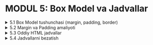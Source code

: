 # MODUL 5: Box Model va Jadvallar

<details>
    <summary>5.1 Box Model tushunchasi (margin, padding, border)</summary>

## 5.1 Box Model Tushunchasi

### Box Model nima?

**CSS Box Model** - bu har bir HTML elementning qanday joy egallashini ko'rsatadi. Har bir element to'rtburchak shaklida bo'lib, quyidagi qismlardan iborat:

1. **Content** - asosiy mazmun (matn, rasm)
2. **Padding** - mazmun va chegara orasidagi ichki bo'shliq
3. **Border** - element atrofidagi chegara
4. **Margin** - element va boshqa elementlar orasidagi tashqi bo'shliq

### Box Model rasmi

```
┌─────────────────────────────────────┐ ← Margin (tashqi bo'shliq)
│  ┌─────────────────────────────────┐ │ ← Border (chegara)
│  │  ┌─────────────────────────────┐ │ │ ← Padding (ichki bo'shliq)
│  │  │                             │ │ │
│  │  │          MAZMUN             │ │ │ ← Content (matn, rasm)
│  │  │                             │ │ │
│  │  └─────────────────────────────┘ │ │
│  └─────────────────────────────────┘ │
└─────────────────────────────────────┘
```

### Border - chegara

Elementning atrofidagi chiziq.

#### Asosiy ishlatish

```css
.box {
    border: 2px solid black;
}
```

Bu yerda:
- `2px` - chegara qalinligi
- `solid` - chegara turi (uzluksiz chiziq)
- `black` - chegara rangi

#### Border turlari

```css
.solid { border: 2px solid black; }      /* Uzluksiz chiziq */
.dashed { border: 2px dashed blue; }     /* Chiziqcha */
.dotted { border: 2px dotted red; }      /* Nuqtacha */
.double { border: 4px double green; }    /* Ikki qatorli */
```

#### Har bir tomon uchun alohida

```css
.box {
    border-top: 2px solid red;      /* Yuqori */
    border-right: 2px solid blue;   /* O'ng */
    border-bottom: 2px solid green; /* Pastki */
    border-left: 2px solid yellow;  /* Chap */
}
```

#### Border-radius - yumaloq burchaklar

```css
.rounded {
    border: 2px solid blue;
    border-radius: 10px;     /* Yumaloq burchaklar */
}

.circle {
    border: 2px solid red;
    border-radius: 50%;      /* To'liq dumaloq */
    width: 100px;
    height: 100px;
}
```

### Padding - ichki bo'shliq

Mazmun va chegara orasidagi bo'shliq.

#### Barcha tomonlar uchun

```css
.box {
    padding: 20px;      /* Barcha tomonlarda 20px */
}
```

#### Har bir tomon uchun

```css
.box {
    padding-top: 10px;      /* Yuqori */
    padding-right: 15px;    /* O'ng */
    padding-bottom: 10px;   /* Pastki */
    padding-left: 15px;     /* Chap */
}
```

#### Qisqa yozish

```css
.box {
    padding: 10px 20px;     /* Yuqori-pastki: 10px, Chap-o'ng: 20px */
}
```

### Margin - tashqi bo'shliq

Element va boshqa elementlar orasidagi bo'shliq.

#### Barcha tomonlar uchun

```css
.box {
    margin: 20px;      /* Barcha tomonlarda 20px */
}
```

#### Har bir tomon uchun

```css
.box {
    margin-top: 10px;      /* Yuqorida 10px */
    margin-right: 15px;    /* O'ngda 15px */
    margin-bottom: 10px;   /* Pastda 10px */
    margin-left: 15px;     /* Chapda 15px */
}
```

#### Markazga joylashtirish

```css
.center-box {
    width: 500px;
    margin: 0 auto;     /* Markazga joylashtirish */
}
```

### Amaliy misol
[CodePen ko'rish](https://codepen.io/Ilmla/pen/OPMxrqy)

<img width="1242" height="697" alt="Screenshot 2025-10-15 at 15 02 16" src="https://github.com/user-attachments/assets/b4efd0c8-1154-4488-8387-8867cd67ec62" />


```html
<!DOCTYPE html>
<html lang="uz">
<head>
    <meta charset="UTF-8">
    <title>Box Model</title>
    <style>
        body {
            font-family: Arial, sans-serif;
            padding: 20px;
        }
        
        .box1 {
            background-color: lightblue;
            padding: 20px;
            margin: 10px;
            border: 3px solid blue;
        }
        
        .box2 {
            background-color: lightgreen;
            padding: 30px;
            margin: 20px;
            border: 5px dashed green;
            border-radius: 15px;
        }
        
        .box3 {
            background-color: lightyellow;
            padding: 25px;
            margin: 15px 0;
            border: 4px dotted orange;
        }
    </style>
</head>
<body>
    <h1>Box Model Misollar</h1>
    
    <div class="box1">
        <h2>Birinchi Box</h2>
        <p>Bu box da padding 20px, margin 10px va 3px qattiq chegara bor.</p>
    </div>
    
    <div class="box2">
        <h2>Ikkinchi Box</h2>
        <p>Bu box da padding 30px, margin 20px, 5px chiziqli chegara va yumaloq burchaklar bor.</p>
    </div>
    
    <div class="box3">
        <h2>Uchinchi Box</h2>
        <p>Bu box da padding 25px, margin faqat yuqori-pastda va 4px nuqtali chegara bor.</p>
    </div>
</body>
</html>
```

</details>

<details>
    <summary>5.2 Margin va Padding amaliyoti</summary>

## 5.2 Margin va Padding Amaliyoti

### Margin va Padding farqi

**Padding** - element ichidagi bo'shliq (mazmun va chegara orasida)
**Margin** - element tashqarisidagi bo'shliq (element va boshqa elementlar orasida)

### Padding misollar

#### Matn atrofida bo'shliq

```html
<style>
.text-box {
    background-color: lightblue;
    border: 2px solid blue;
}

.no-padding {
    padding: 0;
}

.small-padding {
    padding: 10px;
}

.big-padding {
    padding: 30px;
}
</style>

<div class="text-box no-padding">
    <p>Padding yo'q - matn chegaraga yaqin</p>
</div>

<div class="text-box small-padding">
    <p>Kichik padding - 10px</p>
</div>

<div class="text-box big-padding">
    <p>Katta padding - 30px</p>
</div>
```

#### Turli tomonlarda padding

```html
<style>
.custom-padding {
    background-color: lightyellow;
    border: 2px solid orange;
    padding-top: 30px;
    padding-right: 10px;
    padding-bottom: 30px;
    padding-left: 10px;
}
</style>

<div class="custom-padding">
    <p>Yuqori va pastda ko'p bo'shliq, chap va o'ngda kam bo'shliq</p>
</div>
```

### Margin misollar

#### Elementlar orasidagi masofa

```html
<style>
.item {
    background-color: lightgreen;
    padding: 15px;
    border: 2px solid green;
}

.no-margin {
    margin: 0;
}

.small-margin {
    margin: 10px 0;
}

.big-margin {
    margin: 30px 0;
}
</style>

<div class="item no-margin">Box 1 - Margin yo'q</div>
<div class="item no-margin">Box 2 - Margin yo'q</div>

<div class="item small-margin">Box 3 - Kichik margin</div>
<div class="item small-margin">Box 4 - Kichik margin</div>

<div class="item big-margin">Box 5 - Katta margin</div>
<div class="item big-margin">Box 6 - Katta margin</div>
```

#### Markazga joylashtirish

```html
<style>
.centered-box {
    width: 400px;
    margin: 0 auto;
    background-color: lightpink;
    padding: 20px;
    border: 2px solid red;
    text-align: center;
}
</style>

<div class="centered-box">
    <h2>Markazda joylashgan box</h2>
    <p>Bu box sahifaning markazida joylashgan</p>
</div>
```

### Amaliy misol - Kartochka dizayn
[CodePenda ko'rish](https://codepen.io/Ilmla/pen/VYeMqRO)

<img width="836" height="739" alt="Screenshot 2025-10-15 at 15 04 52" src="https://github.com/user-attachments/assets/3282e293-b3b5-4e66-941a-6fd0703c0d2c" />


```html
<!DOCTYPE html>
<html lang="uz">
<head>
    <meta charset="UTF-8">
    <title>Margin va Padding</title>
    <style>
        body {
            font-family: Arial, sans-serif;
            background-color: #f5f5f5;
            padding: 20px;
        }
        
        h1 {
            text-align: center;
            color: #333;
        }
        
        .card {
            width: 300px;
            background-color: white;
            border: 2px solid #ddd;
            border-radius: 10px;
            margin: 20px auto;
            padding: 0;
        }
        
        .card-header {
            background-color: #007bff;
            color: white;
            padding: 15px;
            border-radius: 8px 8px 0 0;
        }
        
        .card-body {
            padding: 20px;
        }
        
        .card-footer {
            background-color: #f8f9fa;
            padding: 15px;
            border-top: 1px solid #ddd;
            text-align: center;
            border-radius: 0 0 8px 8px;
        }
        
        .card h2 {
            margin: 0;
            font-size: 20px;
        }
        
        .card p {
            margin: 10px 0;
            color: #666;
            line-height: 1.6;
        }
        
        .button {
            background-color: #28a745;
            color: white;
            padding: 10px 20px;
            border: none;
            border-radius: 5px;
            text-decoration: none;
        }
    </style>
</head>
<body>
    <h1>Kartochka Dizayni</h1>
    
    <div class="card">
        <div class="card-header">
            <h2>Mening Kartochkam</h2>
        </div>
        <div class="card-body">
            <p>Bu kartochka padding va margin yordamida yaratilgan.</p>
            <p>Har bir qismda turli xil padding qiymatlari ishlatilgan.</p>
        </div>
        <div class="card-footer">
            <a href="#" class="button">Batafsil</a>
        </div>
    </div>
    
    <div class="card">
        <div class="card-header">
            <h2>Ikkinchi Kartochka</h2>
        </div>
        <div class="card-body">
            <p>Kartochkalar orasida margin mavjud.</p>
            <p>Bu ularni bir-biridan ajratib turadi.</p>
        </div>
        <div class="card-footer">
            <a href="#" class="button">Ko'rish</a>
        </div>
    </div>
</body>
</html>
```

</details>

<details>
    <summary>5.3 Oddiy HTML jadvallar</summary>

## 5.3 Oddiy HTML Jadvallar

### Jadval nima?

**HTML jadval** - bu ma'lumotlarni qatorlar va ustunlar ko'rinishida ko'rsatish uchun ishlatiladi.

### Asosiy jadval teglari

#### 1. `<table>` - jadval
#### 2. `<tr>` - jadval qatori (Table Row)
#### 3. `<td>` - oddiy katakcha (Table Data)
#### 4. `<th>` - sarlavha katakchasi (Table Header)

### Oddiy jadval yaratish

```html
<table>
    <tr>
        <th>Ism</th>
        <th>Yosh</th>
        <th>Shahar</th>
    </tr>
    <tr>
        <td>Ahmad</td>
        <td>25</td>
        <td>Toshkent</td>
    </tr>
    <tr>
        <td>Fatima</td>
        <td>22</td>
        <td>Samarqand</td>
    </tr>
</table>
```

**Bu jadval:**
- Birinchi qator (`<tr>`) - sarlavhalar (`<th>`)
- Ikkinchi va uchinchi qatorlar - ma'lumotlar (`<td>`)

### Amaliy misollar

#### O'quvchilar jadvali

```html
<table>
    <tr>
        <th>№</th>
        <th>Ism</th>
        <th>Sinf</th>
        <th>Baho</th>
    </tr>
    <tr>
        <td>1</td>
        <td>Ali</td>
        <td>7-A</td>
        <td>5</td>
    </tr>
    <tr>
        <td>2</td>
        <td>Laylo</td>
        <td>7-B</td>
        <td>4</td>
    </tr>
    <tr>
        <td>3</td>
        <td>Jasur</td>
        <td>7-A</td>
        <td>5</td>
    </tr>
</table>
```

#### Mahsulotlar jadvali

```html
<table>
    <tr>
        <th>Mahsulot</th>
        <th>Narx</th>
        <th>Soni</th>
    </tr>
    <tr>
        <td>Olma</td>
        <td>5000 so'm</td>
        <td>10 kg</td>
    </tr>
    <tr>
        <td>Banan</td>
        <td>8000 so'm</td>
        <td>5 kg</td>
    </tr>
    <tr>
        <td>Uzum</td>
        <td>6000 so'm</td>
        <td>8 kg</td>
    </tr>
</table>
```

#### Dars jadvali

```html
<table>
    <tr>
        <th>Vaqt</th>
        <th>Dushanba</th>
        <th>Seshanba</th>
        <th>Chorshanba</th>
    </tr>
    <tr>
        <td>8:00-8:45</td>
        <td>Matematika</td>
        <td>Fizika</td>
        <td>Kimyo</td>
    </tr>
    <tr>
        <td>9:00-9:45</td>
        <td>O'zbek tili</td>
        <td>Ingliz tili</td>
        <td>Matematika</td>
    </tr>
    <tr>
        <td>10:00-10:45</td>
        <td>Tarix</td>
        <td>Geografiya</td>
        <td>Biologiya</td>
    </tr>
</table>
```

### To'liq misol
[CodePenda ko'rish](https://codepen.io/Ilmla/pen/azdLPxa)

<img width="794" height="322" alt="Screenshot 2025-10-15 at 15 07 08" src="https://github.com/user-attachments/assets/20800230-3929-463f-8f64-a9d0c3730187" />


```html
<!DOCTYPE html>
<html lang="uz">
<head>
    <meta charset="UTF-8">
    <title>Oddiy Jadval</title>
    <style>
        body {
            font-family: Arial, sans-serif;
            padding: 20px;
        }
        
        h1 {
            text-align: center;
            color: #333;
        }
        
        table {
            margin: 20px auto;
        }
    </style>
</head>
<body>
    <h1>O'quvchilar Ro'yxati</h1>
    
    <table>
        <tr>
            <th>№</th>
            <th>Ism Familiya</th>
            <th>Sinf</th>
            <th>Matematika</th>
            <th>Fizika</th>
            <th>Kimyo</th>
        </tr>
        <tr>
            <td>1</td>
            <td>Ahmad Karimov</td>
            <td>9-A</td>
            <td>5</td>
            <td>4</td>
            <td>5</td>
        </tr>
        <tr>
            <td>2</td>
            <td>Fatima Yusupova</td>
            <td>9-A</td>
            <td>4</td>
            <td>5</td>
            <td>4</td>
        </tr>
        <tr>
            <td>3</td>
            <td>Bobur Rahmonov</td>
            <td>9-A</td>
            <td>5</td>
            <td>5</td>
            <td>5</td>
        </tr>
        <tr>
            <td>4</td>
            <td>Laylo Toshmatova</td>
            <td>9-B</td>
            <td>4</td>
            <td>4</td>
            <td>5</td>
        </tr>
    </table>
</body>
</html>
```

</details>

<details>
    <summary>5.4 Jadvallarni bezatish</summary>

## 5.4 Jadvallarni Bezatish

### Jadval chegaralari

#### Border qo'shish

```css
table {
    border: 2px solid black;
}

th, td {
    border: 1px solid gray;
}
```

#### Border-collapse - chegaralarni birlashtirish

```css
table {
    border-collapse: collapse;     /* Chegaralarni birlashtirish */
}
```

Agar `border-collapse` ishlatmasangiz, chegaralar ikki marta ko'rinadi.

### Padding qo'shish

Katakchalar ichida bo'shliq yaratish:

```css
th, td {
    padding: 10px;
}
```

### Matnni joylash

```css
th {
    text-align: center;     /* Sarlavhalarni markazga */
}

td {
    text-align: left;       /* Ma'lumotlarni chapga */
}
```

### Ranglar qo'shish

#### Sarlavha rangi

```css
th {
    background-color: blue;
    color: white;
}
```

#### Qator ranglari

```css
tr {
    background-color: lightgray;
}
```

### Jadval kengligi

```css
table {
    width: 100%;     /* To'liq kenglik */
}

/* Yoki aniq o'lcham */
table {
    width: 600px;
}
```

### Amaliy misollar

#### Oddiy bezatilgan jadval

```html
<style>
table {
    border-collapse: collapse;
    width: 100%;
}

th, td {
    border: 1px solid #ddd;
    padding: 12px;
    text-align: left;
}

th {
    background-color: #007bff;
    color: white;
}
</style>

<table>
    <tr>
        <th>Ism</th>
        <th>Yosh</th>
        <th>Shahar</th>
    </tr>
    <tr>
        <td>Ahmad</td>
        <td>25</td>
        <td>Toshkent</td>
    </tr>
    <tr>
        <td>Fatima</td>
        <td>22</td>
        <td>Samarqand</td>
    </tr>
</table>
```

#### Rangli jadval

```html
<style>
table {
    border-collapse: collapse;
    width: 80%;
    margin: 20px auto;
}

th {
    background-color: #28a745;
    color: white;
    padding: 15px;
    text-align: center;
}

td {
    padding: 12px;
    border: 1px solid #ddd;
}

tr {
    background-color: #f9f9f9;
}
</style>

<table>
    <tr>
        <th>Mahsulot</th>
        <th>Narx</th>
        <th>Soni</th>
    </tr>
    <tr>
        <td>Olma</td>
        <td>5000</td>
        <td>10</td>
    </tr>
    <tr>
        <td>Banan</td>
        <td>8000</td>
        <td>5</td>
    </tr>
</table>
```

### To'liq misol

[CodePen da ochish](https://codepen.io/Ilmla/pen/OPMjxRj)
<img width="1189" height="431" alt="Screenshot 2025-10-15 at 15 07 32" src="https://github.com/user-attachments/assets/09cf007b-5e13-4ffa-ad4b-5cb718a8d08e" />



```html
<!DOCTYPE html>
<html lang="uz">
<head>
    <meta charset="UTF-8">
    <title>Bezatilgan Jadval</title>
    <style>
        body {
            font-family: Arial, sans-serif;
            background-color: #f5f5f5;
            padding: 20px;
        }
        
        h1 {
            text-align: center;
            color: #333;
        }
        
        table {
            border-collapse: collapse;
            width: 90%;
            margin: 20px auto;
            background-color: white;
            box-shadow: 5px 5px 15px gray;
        }
        
        th {
            background-color: #007bff;
            color: white;
            padding: 15px;
            text-align: center;
            font-size: 16px;
        }
        
        td {
            padding: 12px;
            border: 1px solid #ddd;
            text-align: center;
        }
        
        tr {
            background-color: #f9f9f9;
        }
        
        tr:hover {
            background-color: #e6f2ff;
        }
    </style>
</head>
<body>
    <h1>O'quvchilar Baholar Jadvali</h1>
    
    <table>
        <tr>
            <th>№</th>
            <th>Ism Familiya</th>
            <th>Sinf</th>
            <th>Matematika</th>
            <th>Fizika</th>
            <th>Kimyo</th>
        </tr>
        <tr>
            <td>1</td>
            <td>Ahmad Karimov</td>
            <td>9-A</td>
            <td>5</td>
            <td>4</td>
            <td>5</td>
        </tr>
        <tr>
            <td>2</td>
            <td>Fatima Yusupova</td>
            <td>9-A</td>
            <td>4</td>
            <td>5</td>
            <td>4</td>
        </tr>
        <tr>
            <td>3</td>
            <td>Bobur Rahmonov</td>
            <td>9-A</td>
            <td>5</td>
            <td>5</td>
            <td>5</td>
        </tr>
        <tr>
            <td>4</td>
            <td>Laylo Toshmatova</td>
            <td>9-B</td>
            <td>4</td>
            <td>4</td>
            <td>5</td>
        </tr>
        <tr>
            <td>5</td>
            <td>Jasur Olimov</td>
            <td>9-B</td>
            <td>5</td>
            <td>5</td>
            <td>4</td>
        </tr>
    </table>
</body>
</html>
```

</details>
